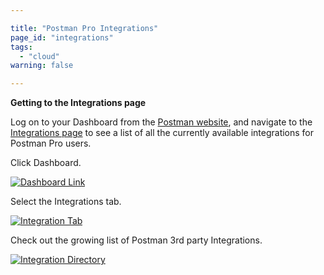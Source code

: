 ```yaml
---

title: "Postman Pro Integrations"
page_id: "integrations"
tags: 
  - "cloud"
warning: false

---
```


**Getting to the Integrations page**

Log on to your Dashboard from the [Postman website][0], and navigate to the [Integrations page][1] to see a list of all the currently available integrations for Postman Pro users.

Click Dashboard.

[![Dashboard Link](https://assets.postman.com/postman-docs/dashboard_link.jpg)][2]

Select the Integrations tab.

[![Integration Tab](https://assets.postman.com/postman-docs/integration_link.jpg)][3]

Check out the growing list of Postman 3rd party Integrations.

[![Integration Directory](https://assets.postman.com/postman-docs/integration_directory.gif)][4]

[0]: https://www.getpostman.com/ 
[1]: https://app.getpostman.com/dashboard/integrations
[2]: https://assets.postman.com/postman-docs/dashboard_link.jpg
[3]: https://assets.postman.com/postman-docs/integration_link.jpg
[4]: https://assets.postman.com/postman-docs/integration_directory.gif

